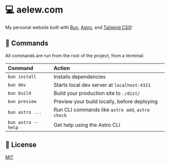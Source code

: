 # 💻 aelew.com

My personal website built with [Bun](https://bun.sh), [Astro](https://astro.build), and [Tailwind CSS](https://tailwindcss.com)!

## 🧞 Commands

All commands are run from the root of the project, from a terminal:

| Command            | Action                                           |
| :----------------- | :----------------------------------------------- |
| `bun install`      | Installs dependencies                            |
| `bun dev`          | Starts local dev server at `localhost:4321`      |
| `bun build`        | Build your production site to `./dist/`          |
| `bun preview`      | Preview your build locally, before deploying     |
| `bun astro ...`    | Run CLI commands like `astro add`, `astro check` |
| `bun astro --help` | Get help using the Astro CLI                     |

## 🧾 License

[MIT](https://choosealicense.com/licenses/mit/)
